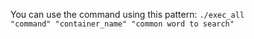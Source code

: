You can use the command using this pattern: <code>./exec_all "command" "container_name" "common word to search"</code>